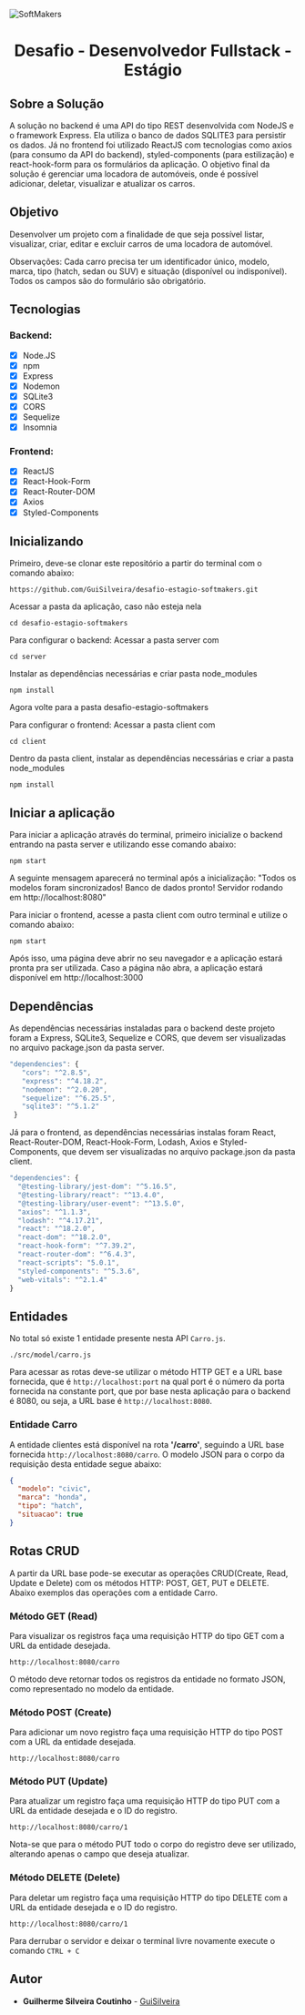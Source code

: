 ![SoftMakers](https://www.softmakers.com.br/assets/img/logotipo14xxhdpi.png)

<h1 align="center"> Desafio - Desenvolvedor Fullstack - Estágio </h1>

## Sobre a Solução

A solução no backend é uma API do tipo REST desenvolvida com NodeJS e o framework Express. Ela utiliza o banco de dados SQLITE3 para persistir os dados. Já no frontend foi utilizado ReactJS com tecnologias como axios (para consumo da API do backend), styled-components (para estilização) e react-hook-form para os formulários da aplicação. O objetivo final da solução é gerenciar uma locadora de automóveis, onde é possível adicionar, deletar, visualizar e atualizar os carros.

## Objetivo

Desenvolver um projeto com a finalidade de que seja possível listar, visualizar, criar, editar e excluir carros de uma locadora de automóvel.

Observações:
Cada carro precisa ter um identificador único, modelo, marca, tipo (hatch, sedan ou SUV) e situação (disponível ou indisponível). Todos os campos são do formulário são obrigatório.

## Tecnologias

### Backend:

- [x] Node.JS
- [x] npm
- [x] Express
- [x] Nodemon
- [x] SQLite3
- [x] CORS
- [x] Sequelize
- [x] Insomnia

### Frontend:

- [x] ReactJS
- [x] React-Hook-Form
- [x] React-Router-DOM
- [x] Axios
- [x] Styled-Components

## Inicializando

Primeiro, deve-se clonar este repositório a partir do terminal com o comando abaixo:

```
https://github.com/GuiSilveira/desafio-estagio-softmakers.git
```

Acessar a pasta da aplicação, caso não esteja nela

```
cd desafio-estagio-softmakers
```

Para configurar o backend: Acessar a pasta server com

```
cd server
```

Instalar as dependências necessárias e criar pasta node_modules

```
npm install
```

Agora volte para a pasta desafio-estagio-softmakers

Para configurar o frontend: Acessar a pasta client com

```
cd client
```

Dentro da pasta client, instalar as dependências necessárias e criar a pasta node_modules

```
npm install
```

## Iniciar a aplicação

Para iniciar a aplicação através do terminal, primeiro inicialize o backend entrando na pasta server e utilizando esse comando abaixo:

```
npm start
```

A seguinte mensagem aparecerá no terminal após a inicialização: "Todos os modelos foram sincronizados! Banco de dados pronto!
Servidor rodando em http://localhost:8080"

Para iniciar o frontend, acesse a pasta client com outro terminal e utilize o comando abaixo:

```
npm start
```

Após isso, uma página deve abrir no seu navegador e a aplicação estará pronta pra ser utilizada. Caso a página não abra, a aplicação estará disponível em http://localhost:3000

## Dependências

As dependências necessárias instaladas para o backend deste projeto foram a Express, SQLite3, Sequelize e CORS, que devem ser visualizadas no arquivo package.json da pasta server.

```javascript
"dependencies": {
   "cors": "^2.8.5",
   "express": "^4.18.2",
   "nodemon": "^2.0.20",
   "sequelize": "^6.25.5",
   "sqlite3": "^5.1.2"
 }
```

Já para o frontend, as dependências necessárias instalas foram React, React-Router-DOM, React-Hook-Form, Lodash, Axios e Styled-Components, que devem ser visualizadas no arquivo package.json da pasta client.

```javascript
"dependencies": {
  "@testing-library/jest-dom": "^5.16.5",
  "@testing-library/react": "^13.4.0",
  "@testing-library/user-event": "^13.5.0",
  "axios": "^1.1.3",
  "lodash": "^4.17.21",
  "react": "^18.2.0",
  "react-dom": "^18.2.0",
  "react-hook-form": "^7.39.2",
  "react-router-dom": "^6.4.3",
  "react-scripts": "5.0.1",
  "styled-components": "^5.3.6",
  "web-vitals": "^2.1.4"
}
```

## Entidades

No total só existe 1 entidade presente nesta API `Carro.js`.

```
./src/model/carro.js
```

Para acessar as rotas deve-se utilizar o método HTTP GET e a URL base fornecida, que é `http://localhost:port` na qual port é o número da porta fornecida na constante port, que por base nesta aplicação para o backend é 8080, ou seja, a URL base é `http://localhost:8080`.

### Entidade Carro

A entidade clientes está disponível na rota **'/carro'**, seguindo a URL base fornecida `http://localhost:8080/carro`. O modelo JSON para
o corpo da requisição desta entidade segue abaixo:

```json
{
  "modelo": "civic",
  "marca": "honda",
  "tipo": "hatch",
  "situacao": true
}
```

## Rotas CRUD

A partir da URL base pode-se executar as operações CRUD(Create, Read, Update e Delete) com os métodos HTTP: POST, GET, PUT e DELETE. Abaixo exemplos das operações com a entidade Carro.

### Método GET (Read)

Para visualizar os registros faça uma requisição HTTP do tipo GET com a URL da entidade desejada.

`http://localhost:8080/carro`

O método deve retornar todos os registros da entidade no formato JSON, como representado no modelo da entidade.

### Método POST (Create)

Para adicionar um novo registro faça uma requisição HTTP do tipo POST com a URL da entidade desejada.

`http://localhost:8080/carro`

### Método PUT (Update)

Para atualizar um registro faça uma requisição HTTP do tipo PUT com a URL da entidade desejada e o ID do registro.

`http://localhost:8080/carro/1`

Nota-se que para o método PUT todo o corpo do registro deve ser utilizado, alterando apenas o campo que deseja atualizar.

### Método DELETE (Delete)

Para deletar um registro faça uma requisição HTTP do tipo DELETE com a URL da entidade desejada e o ID do registro.

`http://localhost:8080/carro/1`

Para derrubar o servidor e deixar o terminal livre novamente execute o comando `CTRL + C`

## Autor

- **Guilherme Silveira Coutinho** - [GuiSilveira](https://github.com/GuiSilveira)
